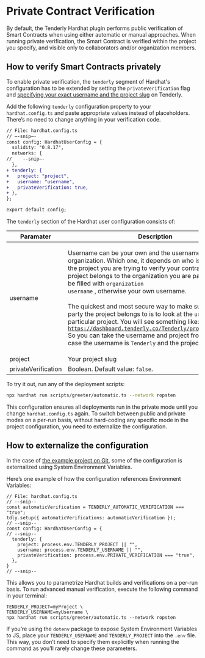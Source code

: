 # Private Contract Verification

By default, the Tenderly Hardhat plugin performs public verification of Smart Contracts when using either automatic or manual approaches. When running private verification, the Smart Contract is verified within the project you specify, and visible only to collaborators and/or organization members.

## How to verify Smart Contracts privately

To enable private verification, the `tenderly` segment of Hardhat's configuration has to be extended by setting the `privateVerification` flag and [specifying your exact username and the project slug](https://docs.tenderly.co/other/platform-access/how-to-find-the-project-slug-username-and-organization-name) on Tenderly.

Add the following `tenderly` configuration property to your `hardhat.config.ts` and paste appropriate values instead of placeholders. There’s no need to change anything in your verification code.

```diff
// File: hardhat.config.ts
// –-snip–-
const config: HardhatUserConfig = {
  solidity: "0.8.17",
  networks: {
//    --snip—-
  },
+ tenderly: {
+   project: "project",
+   username: "username",
+   privateVerification: true,
+ },
};

export default config;
```

The `tenderly` section of the Hardhat user configuration consists of:

| Paramater           | Description                                                                                                                                                                                                                                                                                                                                                                                                                                                                                                                                                                                                                                                                                                                                           |
| ------------------- | ----------------------------------------------------------------------------------------------------------------------------------------------------------------------------------------------------------------------------------------------------------------------------------------------------------------------------------------------------------------------------------------------------------------------------------------------------------------------------------------------------------------------------------------------------------------------------------------------------------------------------------------------------------------------------------------------------------------------------------------------------- |
| username            | <p>Username can be your own and the username of the organization. Which one, it depends on who is the owner of the project you are trying to verify your contracts on. If the project belongs to the organization you are part of, It should be filled with <code>organization username</code> , otherwise your own username.<br><br>The quickest and most secure way to make sure to which party the project belongs to is to look at the <code>url</code> of the particular project. You will see something like: <br><code>https://dashboard.tenderly.co/Tenderly/project/contracts</code><br>So you can take the username and project from there. In this case the username is <code>Tenderly</code> and the project is <code>project</code>.</p> |
| project             | Your project slug                                                                                                                                                                                                                                                                                                                                                                                                                                                                                                                                                                                                                                                                                                                                     |
| privateVerification | Boolean. Default value: `false`.                                                                                                                                                                                                                                                                                                                                                                                                                                                                                                                                                                                                                                                                                                                      |

To try it out, run any of the deployment scripts:

```bash
npx hardhat run scripts/greeter/automatic.ts --network ropsten
```

This configuration ensures all deployments run in the private mode until you change `hardhat.config.ts` again. To switch between public and private modes on a per-run basis, without hard-coding any specific mode in the project configuration, you need to externalize the configuration.

## How to externalize the configuration

In the case of [the example project on Git](https://github.com/Tenderly/hardhat-tenderly/tree/master/examples/contract-verification), some of the configuration is externalized using System Environment Variables.

Here’s one example of how the configuration references Environment Variables:

```tsx
// File: hardhat.config.ts
// --snip--
const automaticVerification = TENDERLY_AUTOMATIC_VERIFICATION === "true";
tdly.setup({ automaticVerifications: automaticVerification });
// --snip--
const config: HardhatUserConfig = {
// --snip--
  tenderly: {
    project: process.env.TENDERLY_PROJECT || "",
    username: process.env.TENDERLY_USERNAME || "",
    privateVerification: process.env.PRIVATE_VERIFICATION === "true",
  },
}
// --snip--
```

This allows you to parametrize Hardhat builds and verifications on a per-run basis. To run advanced manual verification, execute the following command in your terminal:

```
TENDERLY_PROJECT=myProject \
TENDERLY_USERNAME=myUsername \
npx hardhat run scripts/greeter/automatic.ts --network ropsten
```

If you’re using the `dotenv` package to expose System Environment Variables to JS, place your `TENDERLY_USERNAME` and `TENDERLY_PROJECT` into the `.env` file. This way, you don’t need to specify them explicitly when running the command as you’ll rarely change these parameters.
